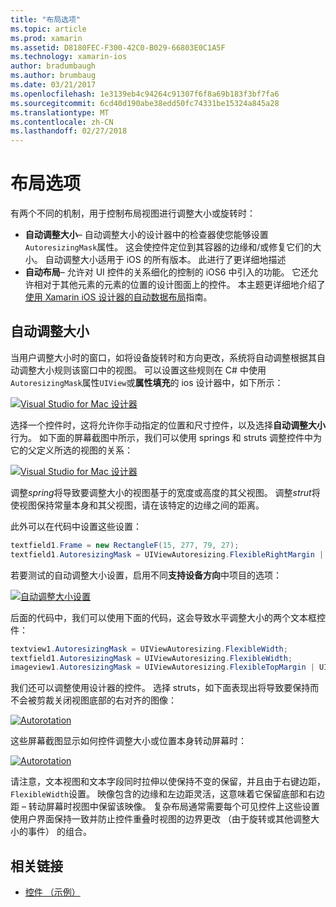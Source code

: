 ```yaml
---
title: "布局选项"
ms.topic: article
ms.prod: xamarin
ms.assetid: D8180FEC-F300-42C0-B029-66803E0C1A5F
ms.technology: xamarin-ios
author: bradumbaugh
ms.author: brumbaug
ms.date: 03/21/2017
ms.openlocfilehash: 1e3139eb4c94264c91307f6f8a69b183f3bf7fa6
ms.sourcegitcommit: 6cd40d190abe38edd50fc74331be15324a845a28
ms.translationtype: MT
ms.contentlocale: zh-CN
ms.lasthandoff: 02/27/2018
---
```

# <a name="layout-options"></a>布局选项

有两个不同的机制，用于控制布局视图进行调整大小或旋转时：

-  **自动调整大小**– 自动调整大小的设计器中的检查器使您能够设置`AutoresizingMask`属性。 这会使控件定位到其容器的边缘和/或修复它们的大小。 自动调整大小适用于 iOS 的所有版本。 此进行了更详细地描述
-  **自动布局**– 允许对 UI 控件的关系细化的控制的 iOS6 中引入的功能。 它还允许相对于其他元素的元素的位置的设计图面上的控件。 本主题更详细地介绍了[使用 Xamarin iOS 设计器的自动数据布局](~/ios/user-interface/designer/designer-auto-layout.md)指南。


## <a name="autosizing"></a>自动调整大小

当用户调整大小时的窗口，如将设备旋转时和方向更改，系统将自动调整根据其自动调整大小规则该窗口中的视图。 可以设置这些规则在 C# 中使用`AutoresizingMask`属性`UIView`或**属性填充**的 ios 设计器中，如下所示：

 [ ![](layout-options-images/image41.png "Visual Studio for Mac 设计器")](layout-options-images/image41.png)

选择一个控件时，这将允许你手动指定的位置和尺寸控件，以及选择**自动调整大小**行为。 如下面的屏幕截图中所示，我们可以使用 springs 和 struts 调整控件中为它的父定义所选的视图的关系：

 [ ![](layout-options-images/image42.png "Visual Studio for Mac 设计器")](layout-options-images/image42.png)

调整*spring*将导致要调整大小的视图基于的宽度或高度的其父视图。 调整*strut*将使视图保持常量本身和其父视图，请在该特定的边缘之间的距离。

此外可以在代码中设置这些设置：

```csharp
textfield1.Frame = new RectangleF(15, 277, 79, 27);
textfield1.AutoresizingMask = UIViewAutoresizing.FlexibleRightMargin | UIViewAutoresizing.FlexibleBottomMargin;
```


若要测试的自动调整大小设置，启用不同**支持设备方向**中项目的选项：

 [ ![](layout-options-images/image43a.png "自动调整大小设置")](layout-options-images/image43a.png)

后面的代码中，我们可以使用下面的代码，这会导致水平调整大小的两个文本框控件：

```csharp
textview1.AutoresizingMask = UIViewAutoresizing.FlexibleWidth;
textfield1.AutoresizingMask = UIViewAutoresizing.FlexibleWidth;
imageview1.AutoresizingMask = UIViewAutoresizing.FlexibleTopMargin | UIViewAutoresizing.FlexibleLeftMargin;
```


我们还可以调整使用设计器的控件。 选择 struts，如下面表现出将导致要保持而不会被剪裁关闭视图底部的右对齐的图像：

 [ ![](layout-options-images/autoresize.png "Autorotation")](layout-options-images/autoresize.png)

这些屏幕截图显示如何控件调整大小或位置本身转动屏幕时：

 [ ![](layout-options-images/image44a.png "Autorotation")](layout-options-images/image44a.png)

请注意，文本视图和文本字段同时拉伸以使保持不变的保留，并且由于右键边距，`FlexibleWidth`设置。 映像包含的边缘和左边距灵活，这意味着它保留底部和右边距 – 转动屏幕时视图中保留该映像。 复杂布局通常需要每个可见控件上这些设置使用户界面保持一致并防止控件重叠时视图的边界更改 （由于旋转或其他调整大小的事件） 的组合。





## <a name="related-links"></a>相关链接

- [控件 （示例）](https://developer.xamarin.com/samples/Controls/)
